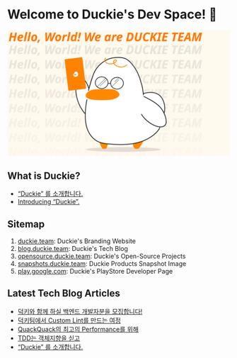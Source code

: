 # Welcome to Duckie's Dev Space! 🥳

![](/assets/dev_banner.svg)

## What is Duckie?

- [“Duckie” 를 소개합니다.](https://blog.duckie.team/duckie-%EB%A5%BC-%EC%86%8C%EA%B0%9C%ED%95%A9%EB%8B%88%EB%8B%A4-70b6a06ec806)
- [Introducing “Duckie”.](https://github.com/duckie-team/duckie-app/blob/main/documents/branding.md)

## Sitemap

1. [duckie.team](https://duckie.team): Duckie's Branding Website
2. [blog.duckie.team](https://blog.duckie.team): Duckie's Tech Blog
3. [opensource.duckie.team](https://opensource.duckie.team): Duckie's Open-Source Projects
4. [snapshots.duckie.team](https://snapshots.duckie.team): Duckie Products Snapshot Image
5. [play.google.com](https://play.google.com/store/apps/dev?id=4933809019035899091): Duckie's PlayStore Developer Page

## Latest Tech Blog Articles

<!-- BLOG-POST-LIST:START -->
- [덕키와 함께 하실 백엔드 개발자분을 모집합니다!](https://blog.duckie.team/%EB%8D%95%ED%82%A4%EC%99%80-%ED%95%A8%EA%BB%98-%ED%95%98%EC%8B%A4-%EB%B0%B1%EC%97%94%EB%93%9C-%EA%B0%9C%EB%B0%9C%EC%9E%90%EB%B6%84%EC%9D%84-%EB%AA%A8%EC%A7%91%ED%95%A9%EB%8B%88%EB%8B%A4-a52109711309?source=rss----f4cd2e25357---4)
- [덕키팀에서 Custom Lint를 만드는 여정](https://blog.duckie.team/team-duckie%EC%97%90%EC%84%9C-custom-lint%EB%A5%BC-%EB%A7%8C%EB%93%9C%EB%8A%94-%EC%97%AC%EC%A0%95-a7ecca72a32f?source=rss----f4cd2e25357---4)
- [QuackQuack의 최고의 Performance를 위해](https://blog.duckie.team/quack-quack%EC%9D%98-%EC%B5%9C%EA%B3%A0%EC%9D%98-performance%EB%A5%BC-%EC%9C%84%ED%95%B4-ad54421715bc?source=rss----f4cd2e25357---4)
- [TDD는 객체지향을 싣고](https://blog.duckie.team/tdd%EB%8A%94-%EA%B0%9D%EC%B2%B4%EC%A7%80%ED%96%A5%EC%9D%84-%EC%8B%A3%EA%B3%A0-9e8a63b9570?source=rss----f4cd2e25357---4)
- [“Duckie” 를 소개합니다.](https://blog.duckie.team/duckie-%EB%A5%BC-%EC%86%8C%EA%B0%9C%ED%95%A9%EB%8B%88%EB%8B%A4-70b6a06ec806?source=rss----f4cd2e25357---4)
<!-- BLOG-POST-LIST:END -->
